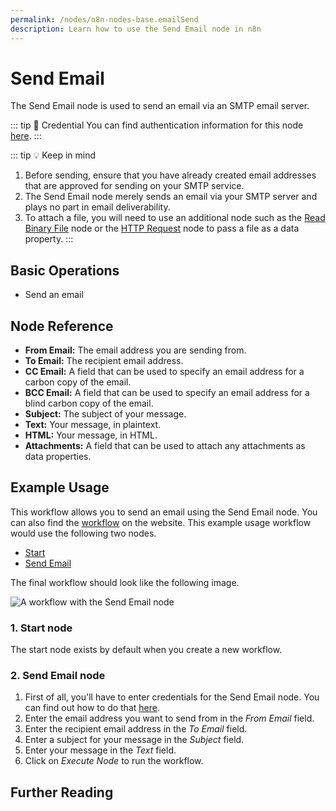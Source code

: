 ```yaml
---
permalink: /nodes/n8n-nodes-base.emailSend
description: Learn how to use the Send Email node in n8n
---
```


# Send Email

The Send Email node is used to send an email via an SMTP email server.

::: tip 🔑 Credential
You can find authentication information for this node [here](../../../credentials/SendEmail/README.md).
:::

::: tip 💡 Keep in mind
1. Before sending, ensure that you have already created email addresses that are approved for sending on your SMTP service.
2. The Send Email node merely sends an email via your SMTP server and plays no part in email deliverability.
3. To attach a file, you will need to use an additional node such as the [Read Binary File](../../core-nodes/ReadBinaryFile/README.md) node or the [HTTP Request](../../core-nodes/HTTPRequest/README.md) node to pass a file as a data property.
:::

## Basic Operations

- Send an email

## Node Reference

- **From Email:** The email address you are sending from.
- **To Email:** The recipient email address.
- **CC Email:** A field that can be used to specify an email address for a carbon copy of the email.
- **BCC Email:** A field that can be used to specify an email address for a blind carbon copy of the email.
- **Subject:** The subject of your message.
- **Text:** Your message, in plaintext.
- **HTML:** Your message, in HTML.
- **Attachments:** A field that can be used to attach any attachments as data properties.

## Example Usage

This workflow allows you to send an email using the Send Email node. You can also find the [workflow](https://n8n.io/workflows/584) on the website. This example usage workflow would use the following two nodes.
- [Start](../../core-nodes/Start/README.md)
- [Send Email]()

The final workflow should look like the following image.

![A workflow with the Send Email node](./workflow.png)

### 1. Start node

The start node exists by default when you create a new workflow.

### 2. Send Email node

1. First of all, you'll have to enter credentials for the Send Email node. You can find out how to do that [here](../../../credentials/SendEmail/README.md).
2. Enter the email address you want to send from in the *From Email* field.
3. Enter the recipient email address in the *To Email* field.
4. Enter a subject for your message in the *Subject* field.
5. Enter your message in the *Text* field.
6. Click on *Execute Node* to run the workflow.

## Further Reading

<FurtherReadingBlog node="Send Email" />

